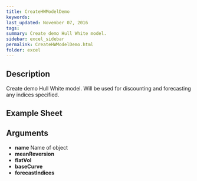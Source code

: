 ```yaml
---
title: CreateHWModelDemo
keywords:
last_updated: November 07, 2016
tags:
summary: Create demo Hull White model.
sidebar: excel_sidebar
permalink: CreateHWModelDemo.html
folder: excel
---
```


## Description
Create demo Hull White model.  Will be used for discounting and forecasting any indices specified.

<!--HUMAN EDIT START-->

<!--## Details-->

<!--HUMAN EDIT END-->

## Example Sheet

    

## Arguments

* **name** Name of object
* **meanReversion** 
* **flatVol** 
* **baseCurve** 
* **forecastIndices** 

<!--HUMAN EDIT START-->

<!--## Validation-->

<!--HUMAN EDIT END-->

